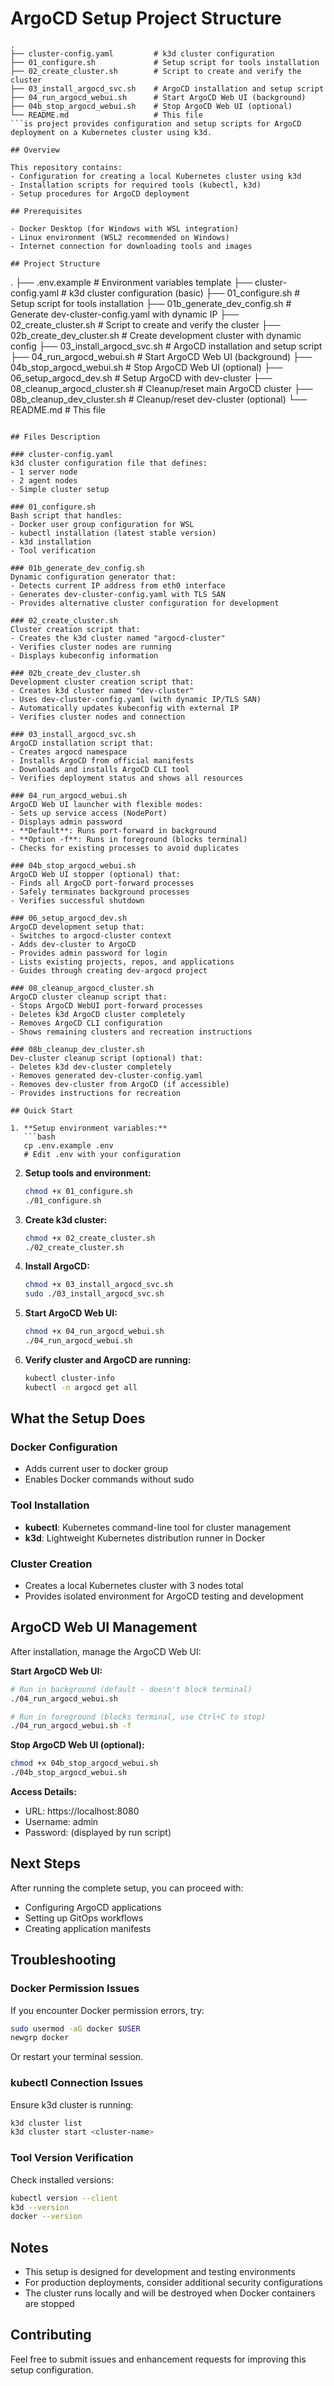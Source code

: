 # ArgoCD Setup Project Structure

```
.
├── cluster-config.yaml         # k3d cluster configuration
├── 01_configure.sh             # Setup script for tools installation
├── 02_create_cluster.sh        # Script to create and verify the cluster
├── 03_install_argocd_svc.sh    # ArgoCD installation and setup script
├── 04_run_argocd_webui.sh      # Start ArgoCD Web UI (background)
├── 04b_stop_argocd_webui.sh    # Stop ArgoCD Web UI (optional)
└── README.md                   # This file
```is project provides configuration and setup scripts for ArgoCD deployment on a Kubernetes cluster using k3d.

## Overview

This repository contains:
- Configuration for creating a local Kubernetes cluster using k3d
- Installation scripts for required tools (kubectl, k3d)
- Setup procedures for ArgoCD deployment

## Prerequisites

- Docker Desktop (for Windows with WSL integration)
- Linux environment (WSL2 recommended on Windows)
- Internet connection for downloading tools and images

## Project Structure

```
.
├── .env.example               # Environment variables template
├── cluster-config.yaml        # k3d cluster configuration (basic)
├── 01_configure.sh            # Setup script for tools installation
├── 01b_generate_dev_config.sh # Generate dev-cluster-config.yaml with dynamic IP
├── 02_create_cluster.sh       # Script to create and verify the cluster
├── 02b_create_dev_cluster.sh  # Create development cluster with dynamic config
├── 03_install_argocd_svc.sh   # ArgoCD installation and setup script
├── 04_run_argocd_webui.sh     # Start ArgoCD Web UI (background)
├── 04b_stop_argocd_webui.sh   # Stop ArgoCD Web UI (optional)
├── 06_setup_argocd_dev.sh     # Setup ArgoCD with dev-cluster
├── 08_cleanup_argocd_cluster.sh # Cleanup/reset main ArgoCD cluster
├── 08b_cleanup_dev_cluster.sh  # Cleanup/reset dev-cluster (optional)
└── README.md                  # This file
```

## Files Description

### cluster-config.yaml
k3d cluster configuration file that defines:
- 1 server node
- 2 agent nodes
- Simple cluster setup

### 01_configure.sh
Bash script that handles:
- Docker user group configuration for WSL
- kubectl installation (latest stable version)
- k3d installation
- Tool verification

### 01b_generate_dev_config.sh
Dynamic configuration generator that:
- Detects current IP address from eth0 interface
- Generates dev-cluster-config.yaml with TLS SAN
- Provides alternative cluster configuration for development

### 02_create_cluster.sh
Cluster creation script that:
- Creates the k3d cluster named "argocd-cluster"
- Verifies cluster nodes are running
- Displays kubeconfig information

### 02b_create_dev_cluster.sh
Development cluster creation script that:
- Creates k3d cluster named "dev-cluster"
- Uses dev-cluster-config.yaml (with dynamic IP/TLS SAN)
- Automatically updates kubeconfig with external IP
- Verifies cluster nodes and connection

### 03_install_argocd_svc.sh
ArgoCD installation script that:
- Creates argocd namespace
- Installs ArgoCD from official manifests
- Downloads and installs ArgoCD CLI tool
- Verifies deployment status and shows all resources

### 04_run_argocd_webui.sh
ArgoCD Web UI launcher with flexible modes:
- Sets up service access (NodePort)
- Displays admin password
- **Default**: Runs port-forward in background
- **Option -f**: Runs in foreground (blocks terminal)
- Checks for existing processes to avoid duplicates

### 04b_stop_argocd_webui.sh
ArgoCD Web UI stopper (optional) that:
- Finds all ArgoCD port-forward processes
- Safely terminates background processes
- Verifies successful shutdown

### 06_setup_argocd_dev.sh
ArgoCD development setup that:
- Switches to argocd-cluster context
- Adds dev-cluster to ArgoCD
- Provides admin password for login
- Lists existing projects, repos, and applications
- Guides through creating dev-argocd project

### 08_cleanup_argocd_cluster.sh
ArgoCD cluster cleanup script that:
- Stops ArgoCD WebUI port-forward processes
- Deletes k3d ArgoCD cluster completely
- Removes ArgoCD CLI configuration
- Shows remaining clusters and recreation instructions

### 08b_cleanup_dev_cluster.sh
Dev-cluster cleanup script (optional) that:
- Deletes k3d dev-cluster completely
- Removes generated dev-cluster-config.yaml
- Removes dev-cluster from ArgoCD (if accessible)
- Provides instructions for recreation

## Quick Start

1. **Setup environment variables:**
   ```bash
   cp .env.example .env
   # Edit .env with your configuration
   ```

2. **Setup tools and environment:**
   ```bash
   chmod +x 01_configure.sh
   ./01_configure.sh
   ```

2. **Create k3d cluster:**
   ```bash
   chmod +x 02_create_cluster.sh
   ./02_create_cluster.sh
   ```

3. **Install ArgoCD:**
   ```bash
   chmod +x 03_install_argocd_svc.sh
   sudo ./03_install_argocd_svc.sh
   ```

4. **Start ArgoCD Web UI:**
   ```bash
   chmod +x 04_run_argocd_webui.sh
   ./04_run_argocd_webui.sh
   ```

6. **Verify cluster and ArgoCD are running:**
   ```bash
   kubectl cluster-info
   kubectl -n argocd get all
   ```

## What the Setup Does

### Docker Configuration
- Adds current user to docker group
- Enables Docker commands without sudo

### Tool Installation
- **kubectl**: Kubernetes command-line tool for cluster management
- **k3d**: Lightweight Kubernetes distribution runner in Docker

### Cluster Creation
- Creates a local Kubernetes cluster with 3 nodes total
- Provides isolated environment for ArgoCD testing and development

## ArgoCD Web UI Management

After installation, manage the ArgoCD Web UI:

**Start ArgoCD Web UI:**
```bash
# Run in background (default - doesn't block terminal)
./04_run_argocd_webui.sh

# Run in foreground (blocks terminal, use Ctrl+C to stop)
./04_run_argocd_webui.sh -f
```

**Stop ArgoCD Web UI (optional):**
```bash
chmod +x 04b_stop_argocd_webui.sh
./04b_stop_argocd_webui.sh
```

**Access Details:**
- URL: https://localhost:8080
- Username: admin
- Password: (displayed by run script)

## Next Steps

After running the complete setup, you can proceed with:
- Configuring ArgoCD applications
- Setting up GitOps workflows
- Creating application manifests

## Troubleshooting

### Docker Permission Issues
If you encounter Docker permission errors, try:
```bash
sudo usermod -aG docker $USER
newgrp docker
```
Or restart your terminal session.

### kubectl Connection Issues
Ensure k3d cluster is running:
```bash
k3d cluster list
k3d cluster start <cluster-name>
```

### Tool Version Verification
Check installed versions:
```bash
kubectl version --client
k3d --version
docker --version
```

## Notes

- This setup is designed for development and testing environments
- For production deployments, consider additional security configurations
- The cluster runs locally and will be destroyed when Docker containers are stopped

## Contributing

Feel free to submit issues and enhancement requests for improving this setup configuration.